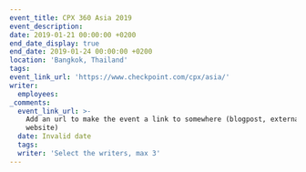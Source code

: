 ```yaml
---
event_title: CPX 360 Asia 2019
event_description:
date: 2019-01-21 00:00:00 +0200
end_date_display: true
end_date: 2019-01-24 00:00:00 +0200
location: 'Bangkok, Thailand'
tags:
event_link_url: 'https://www.checkpoint.com/cpx/asia/'
writer:
  employees:
_comments:
  event_link_url: >-
    Add an url to make the event a link to somewhere (blogpost, external
    website)
  date: Invalid date
  tags:
  writer: 'Select the writers, max 3'
---
```


